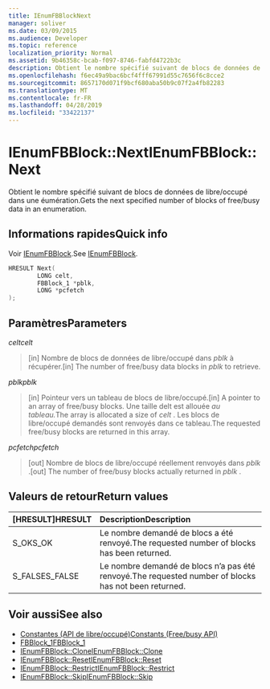 ```yaml
---
title: IEnumFBBlockNext
manager: soliver
ms.date: 03/09/2015
ms.audience: Developer
ms.topic: reference
localization_priority: Normal
ms.assetid: 9b46358c-bcab-f097-8746-fabfd4722b3c
description: Obtient le nombre spécifié suivant de blocs de données de libre/occupé dans une éumération.
ms.openlocfilehash: f6ec49a9bac6bcf4fff67991d55c7656f6c8cce2
ms.sourcegitcommit: 8657170d071f9bcf680aba50b9c07f2a4fb82283
ms.translationtype: MT
ms.contentlocale: fr-FR
ms.lasthandoff: 04/28/2019
ms.locfileid: "33422137"
---
```

# <a name="ienumfbblocknext"></a><span data-ttu-id="f8c40-103">IEnumFBBlock::Next</span><span class="sxs-lookup"><span data-stu-id="f8c40-103">IEnumFBBlock::Next</span></span>

<span data-ttu-id="f8c40-104">Obtient le nombre spécifié suivant de blocs de données de libre/occupé dans une éumération.</span><span class="sxs-lookup"><span data-stu-id="f8c40-104">Gets the next specified number of blocks of free/busy data in an enumeration.</span></span>
  
## <a name="quick-info"></a><span data-ttu-id="f8c40-105">Informations rapides</span><span class="sxs-lookup"><span data-stu-id="f8c40-105">Quick info</span></span>

<span data-ttu-id="f8c40-106">Voir [IEnumFBBlock](ienumfbblock.md).</span><span class="sxs-lookup"><span data-stu-id="f8c40-106">See [IEnumFBBlock](ienumfbblock.md).</span></span>
  
```cpp
HRESULT Next(  
        LONG celt,
        FBBlock_1 *pblk,
        LONG *pcfetch
);
```

## <a name="parameters"></a><span data-ttu-id="f8c40-107">Paramètres</span><span class="sxs-lookup"><span data-stu-id="f8c40-107">Parameters</span></span>

<span data-ttu-id="f8c40-108">_celt_</span><span class="sxs-lookup"><span data-stu-id="f8c40-108">_celt_</span></span>
  
> <span data-ttu-id="f8c40-109">[in] Nombre de blocs de données de libre/occupé dans  *pblk*  à récupérer.</span><span class="sxs-lookup"><span data-stu-id="f8c40-109">[in] The number of free/busy data blocks in  *pblk*  to retrieve.</span></span> 
    
<span data-ttu-id="f8c40-110">_pblk_</span><span class="sxs-lookup"><span data-stu-id="f8c40-110">_pblk_</span></span>
  
> <span data-ttu-id="f8c40-111">[in] Pointeur vers un tableau de blocs de libre/occupé.</span><span class="sxs-lookup"><span data-stu-id="f8c40-111">[in] A pointer to an array of free/busy blocks.</span></span> <span data-ttu-id="f8c40-112">Une taille delt est allouée *au tableau.*</span><span class="sxs-lookup"><span data-stu-id="f8c40-112">The array is allocated a size of  *celt*  .</span></span> <span data-ttu-id="f8c40-113">Les blocs de libre/occupé demandés sont renvoyés dans ce tableau.</span><span class="sxs-lookup"><span data-stu-id="f8c40-113">The requested free/busy blocks are returned in this array.</span></span> 
    
<span data-ttu-id="f8c40-114">_pcfetch_</span><span class="sxs-lookup"><span data-stu-id="f8c40-114">_pcfetch_</span></span>
  
> <span data-ttu-id="f8c40-115">[out] Nombre de blocs de libre/occupé réellement renvoyés dans  *pblk*  .</span><span class="sxs-lookup"><span data-stu-id="f8c40-115">[out] The number of free/busy blocks actually returned in  *pblk*  .</span></span> 
    
## <a name="return-values"></a><span data-ttu-id="f8c40-116">Valeurs de retour</span><span class="sxs-lookup"><span data-stu-id="f8c40-116">Return values</span></span>

|<span data-ttu-id="f8c40-117">**[HRESULT]**</span><span class="sxs-lookup"><span data-stu-id="f8c40-117">**HRESULT**</span></span>|<span data-ttu-id="f8c40-118">**Description**</span><span class="sxs-lookup"><span data-stu-id="f8c40-118">**Description**</span></span>|
|:-----|:-----|
|<span data-ttu-id="f8c40-119">S_OK</span><span class="sxs-lookup"><span data-stu-id="f8c40-119">S_OK</span></span>  <br/> |<span data-ttu-id="f8c40-120">Le nombre demandé de blocs a été renvoyé.</span><span class="sxs-lookup"><span data-stu-id="f8c40-120">The requested number of blocks has been returned.</span></span>  <br/> |
|<span data-ttu-id="f8c40-121">S_FALSE</span><span class="sxs-lookup"><span data-stu-id="f8c40-121">S_FALSE</span></span>  <br/> |<span data-ttu-id="f8c40-122">Le nombre demandé de blocs n’a pas été renvoyé.</span><span class="sxs-lookup"><span data-stu-id="f8c40-122">The requested number of blocks has not been returned.</span></span>  <br/> |
   
## <a name="see-also"></a><span data-ttu-id="f8c40-123">Voir aussi</span><span class="sxs-lookup"><span data-stu-id="f8c40-123">See also</span></span>

- [<span data-ttu-id="f8c40-124">Constantes (API de libre/occupé)</span><span class="sxs-lookup"><span data-stu-id="f8c40-124">Constants (Free/busy API)</span></span>](constants-free-busy-api.md)  
- [<span data-ttu-id="f8c40-125">FBBlock_1</span><span class="sxs-lookup"><span data-stu-id="f8c40-125">FBBlock_1</span></span>](fbblock_1.md)  
- [<span data-ttu-id="f8c40-126">IEnumFBBlock::Clone</span><span class="sxs-lookup"><span data-stu-id="f8c40-126">IEnumFBBlock::Clone</span></span>](ienumfbblock-clone.md)  
- [<span data-ttu-id="f8c40-127">IEnumFBBlock::Reset</span><span class="sxs-lookup"><span data-stu-id="f8c40-127">IEnumFBBlock::Reset</span></span>](ienumfbblock-reset.md)  
- [<span data-ttu-id="f8c40-128">IEnumFBBlock::Restrict</span><span class="sxs-lookup"><span data-stu-id="f8c40-128">IEnumFBBlock::Restrict</span></span>](ienumfbblock-restrict.md)  
- [<span data-ttu-id="f8c40-129">IEnumFBBlock::Skip</span><span class="sxs-lookup"><span data-stu-id="f8c40-129">IEnumFBBlock::Skip</span></span>](ienumfbblock-skip.md)

